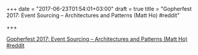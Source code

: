 +++
date = "2017-06-23T01:54:01+03:00"
draft = true
title = "Gopherfest 2017: Event Sourcing – Architectures and Patterns (Matt Ho)  #reddit"

+++

<p><a href="https://t.co/rGfSQP1Ghe">Gopherfest 2017: Event Sourcing – Architectures and Patterns (Matt Ho)  #reddit</a></p>